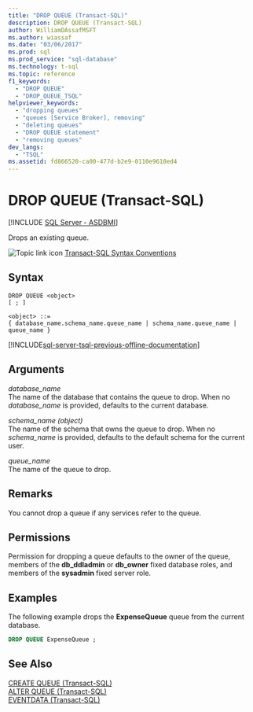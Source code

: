 ```yaml
---
title: "DROP QUEUE (Transact-SQL)"
description: DROP QUEUE (Transact-SQL)
author: WilliamDAssafMSFT
ms.author: wiassaf
ms.date: "03/06/2017"
ms.prod: sql
ms.prod_service: "sql-database"
ms.technology: t-sql
ms.topic: reference
f1_keywords:
  - "DROP QUEUE"
  - "DROP_QUEUE_TSQL"
helpviewer_keywords:
  - "dropping queues"
  - "queues [Service Broker], removing"
  - "deleting queues"
  - "DROP QUEUE statement"
  - "removing queues"
dev_langs:
  - "TSQL"
ms.assetid: fd866520-ca00-477d-b2e9-0110e9610ed4
---
```

# DROP QUEUE (Transact-SQL)
[!INCLUDE [SQL Server - ASDBMI](../../includes/applies-to-version/sql-asdbmi.md)]

  Drops an existing queue.  
  
 ![Topic link icon](../../database-engine/configure-windows/media/topic-link.gif "Topic link icon") [Transact-SQL Syntax Conventions](../../t-sql/language-elements/transact-sql-syntax-conventions-transact-sql.md)  
  
## Syntax  
  
```syntaxsql
DROP QUEUE <object>  
[ ; ]  
  
<object> ::=  
{ database_name.schema_name.queue_name | schema_name.queue_name | queue_name }
```  
  
[!INCLUDE[sql-server-tsql-previous-offline-documentation](../../includes/sql-server-tsql-previous-offline-documentation.md)]

## Arguments
 *database_name*  
 The name of the database that contains the queue to drop. When no *database_name* is provided, defaults to the current database.  
  
 *schema_name (object)*  
 The name of the schema that owns the queue to drop. When no *schema_name* is provided, defaults to the default schema for the current user.  
  
 *queue_name*  
 The name of the queue to drop.  
  
## Remarks  
 You cannot drop a queue if any services refer to the queue.  
  
## Permissions  
 Permission for dropping a queue defaults to the owner of the queue, members of the **db_ddladmin** or **db_owner** fixed database roles, and members of the **sysadmin** fixed server role.  
  
## Examples  
 The following example drops the **ExpenseQueue** queue from the current database.  
  
```sql  
DROP QUEUE ExpenseQueue ;  
```  
  
## See Also  
 [CREATE QUEUE &#40;Transact-SQL&#41;](../../t-sql/statements/create-queue-transact-sql.md)   
 [ALTER QUEUE &#40;Transact-SQL&#41;](../../t-sql/statements/alter-queue-transact-sql.md)   
 [EVENTDATA &#40;Transact-SQL&#41;](../../t-sql/functions/eventdata-transact-sql.md)  
  
  
